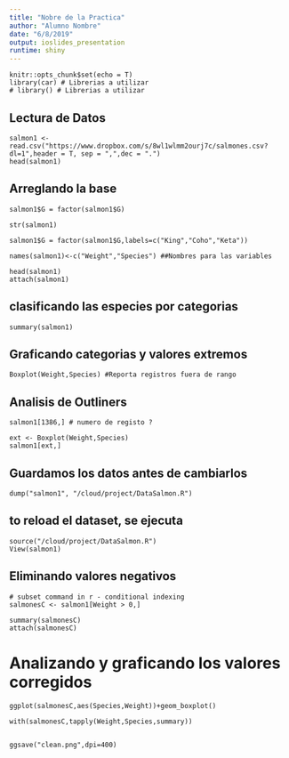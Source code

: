 ```yaml
---
title: "Nobre de la Practica"
author: "Alumno Nombre"
date: "6/8/2019"
output: ioslides_presentation
runtime: shiny
---
```



```{r setup, include=True}
knitr::opts_chunk$set(echo = T)
library(car) # Librerias a utilizar
# library() # Librerias a utilizar

```

## Lectura de Datos

```{r}
salmon1 <- read.csv("https://www.dropbox.com/s/8wl1wlmm2ourj7c/salmones.csv?dl=1",header = T, sep = ",",dec = ".")
head(salmon1)
```

## Arreglando la base

```{r}
salmon1$G = factor(salmon1$G)

str(salmon1)

salmon1$G = factor(salmon1$G,labels=c("King","Coho","Keta"))

names(salmon1)<-c("Weight","Species") ##Nombres para las variables

head(salmon1)
attach(salmon1)

```

## clasificando las especies por categorias

```{r}
summary(salmon1) 
```

## Graficando categorias y valores extremos

```{r, echo = TRUE }
Boxplot(Weight,Species) #Reporta registros fuera de rango
```

## Analisis de Outliners 

```{r, echo = TRUE }
salmon1[1386,] # numero de registo ?

ext <- Boxplot(Weight,Species)
salmon1[ext,]
```

## Guardamos los datos antes de cambiarlos
```{r, echo = TRUE }
dump("salmon1", "/cloud/project/DataSalmon.R")

```

## to reload el dataset, se ejecuta
```{r}
source("/cloud/project/DataSalmon.R")
View(salmon1)
```

## Eliminando valores negativos

```{r}
# subset command in r - conditional indexing
salmonesC <- salmon1[Weight > 0,]

summary(salmonesC)
attach(salmonesC)
```


# Analizando y graficando los valores corregidos

```{r}
ggplot(salmonesC,aes(Species,Weight))+geom_boxplot()

with(salmonesC,tapply(Weight,Species,summary))


ggsave("clean.png",dpi=400)

```



